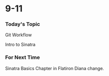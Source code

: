 # 9-11

### Today's Topic
Git Workflow

Intro to Sinatra


### For Next Time
Sinatra Basics Chapter in Flatiron
Diana change.